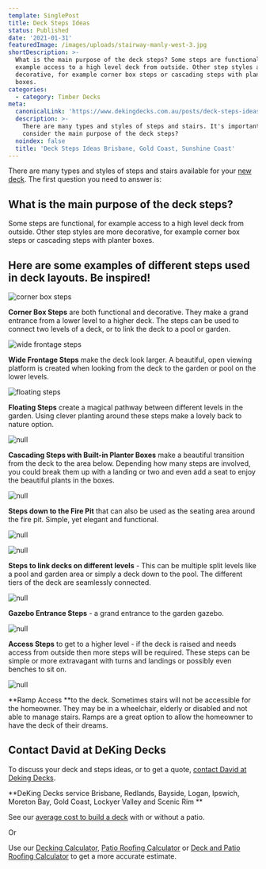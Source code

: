 ```yaml
---
template: SinglePost
title: Deck Steps Ideas
status: Published
date: '2021-01-31'
featuredImage: /images/uploads/stairway-manly-west-3.jpg
shortDescription: >-
  What is the main purpose of the deck steps? Some steps are functional, for
  example access to a high level deck from outside. Other step styles are more
  decorative, for example corner box steps or cascading steps with planter
  boxes.
categories:
  - category: Timber Decks
meta:
  canonicalLink: 'https://www.dekingdecks.com.au/posts/deck-steps-ideas/'
  description: >-
    There are many types and styles of steps and stairs. It's important to
    consider the main purpose of the deck steps?
  noindex: false
  title: 'Deck Steps Ideas Brisbane, Gold Coast, Sunshine Coast'
---
```

There are many types and styles of steps and stairs available for your [new deck](https://www.dekingdecks.com.au/posts/deck-steps-ideas/).  The first question you need to answer is:

## **What is the main purpose of the deck steps?**

Some steps are functional, for example access to a high level deck from outside.  Other step styles are more decorative, for example corner box steps or cascading steps with planter boxes.

## Here are some examples of different steps used in deck layouts.  Be inspired!

![corner box steps](/images/uploads/deck-cnr-box-steps.png)

**Corner Box Steps** are both functional and decorative.  They make a grand entrance from a lower level to a higher deck. The steps can be used to connect two levels of a deck, or to link the deck to a pool or garden.

![wide frontage steps](/images/uploads/deck-wide-frontage-steps.png)

**Wide Frontage Steps** make the deck look larger.  A beautiful, open viewing platform is created when looking from the deck to the garden or pool on the lower levels.

![floating steps](/images/uploads/deck-floating-steps.jpg)

**Floating Steps** create a magical pathway between different levels in the garden.  Using clever planting around these steps make a lovely back to nature option.

![null](/images/uploads/deck-steps-and-planter-boxes.png)

**Cascading Steps with Built-in Planter Boxes** make a beautiful transition from the deck to the area below.  Depending how many steps are involved, you could break them up with a landing or two and even add a  seat to enjoy the beautiful plants in the boxes.

![null](/images/uploads/deck-fire-pit-ideas1.jpg)

**Steps down to the Fire Pit** that can also be used as the seating area around the fire pit.  Simple, yet elegant and functional.

![null](/images/uploads/3.jpg)

![null](/images/uploads/dsc_0174.jpg)

**Steps to link decks on different levels** - This can be multiple split levels like a pool and garden area or simply a deck down to the pool.  The different tiers of the deck are seamlessly connected.

![null](/images/uploads/deking-gazebo.jpg)

**Gazebo Entrance Steps** - a grand entrance to the garden gazebo.

![null](/images/uploads/fullsizeoutput_1d14.jpg)

**Access Steps** to get to a higher level - if the deck is raised and needs access from outside then more steps will be required.  These steps can be simple or more extravagant with turns and landings or possibly even benches to sit on.

![null](/images/uploads/deck-ramp.png)

**Ramp Access **to the deck.  Sometimes stairs will not be accessible for the homeowner.   They may be in a wheelchair, elderly or disabled and not able to manage stairs.  Ramps are a great option to allow the homeowner to have the deck of their dreams.

## Contact David at DeKing Decks

To discuss your deck and steps ideas, or to get a quote, [contact David at Deking Decks](https://www.dekingdecks.com.au/contact/).

**DeKing Decks service Brisbane, Redlands, Bayside, Logan, Ipswich, Moreton Bay, Gold Coast, Lockyer Valley and Scenic Rim
**

See our [average cost to build a deck](https://www.dekingdecks.com.au/posts/patio-installation-cost-timber-patio-and-roofing/) with or without a patio.

Or

Use our [Decking Calculator](https://www.dekingdecks.com.au/quote-calculator/), [Patio Roofing Calculator](https://www.dekingdecks.com.au/quote-calculator/) or [Deck and Patio Roofing Calculator](https://www.dekingdecks.com.au/quote-calculator/) to get a more accurate estimate.

